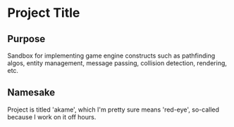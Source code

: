 # Project Title

## Purpose 

Sandbox for implementing game engine constructs such as pathfinding algos, entity management, message passing, collision detection, rendering, etc.  

## Namesake

Project is titled 'akame', which I'm pretty sure means 'red-eye', so-called because I work on it off hours.
